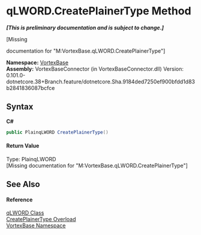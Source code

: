 # qLWORD.CreatePlainerType Method 
 _**\[This is preliminary documentation and is subject to change.\]**_

\[Missing <summary> documentation for "M:VortexBase.qLWORD.CreatePlainerType"\]

**Namespace:**&nbsp;<a href="N_VortexBase.md">VortexBase</a><br />**Assembly:**&nbsp;VortexBaseConnector (in VortexBaseConnector.dll) Version: 0.101.0-dotnetcore.38+Branch.feature/dotnetcore.Sha.9184ded7250ef900bfdd1d83b2841836087bcfce

## Syntax

**C#**<br />
``` C#
public PlainqLWORD CreatePlainerType()
```


#### Return Value
Type: PlainqLWORD<br />\[Missing <returns> documentation for "M:VortexBase.qLWORD.CreatePlainerType"\]

## See Also


#### Reference
<a href="T_VortexBase_qLWORD.md">qLWORD Class</a><br /><a href="Overload_VortexBase_qLWORD_CreatePlainerType.md">CreatePlainerType Overload</a><br /><a href="N_VortexBase.md">VortexBase Namespace</a><br />